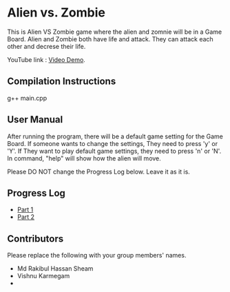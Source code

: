 # Alien vs. Zombie

This is Alien VS Zombie game where the alien and zomnie will be in a Game Board. Alien and Zombie both have life and attack. They can attack each other and decrese their life.


YouTube link : [Video Demo](https://youtu.be/QMe_M73ZAZg).

## Compilation Instructions

g++ main.cpp


## User Manual

  After running the program, there will be a default game setting for the Game Board. If someone wants to change the settings, They need to press 'y' or 'Y'. If They want to play default game settings, they need to press 'n' or 'N'. In command, "help" will show how the alien will move.

Please DO NOT change the Progress Log below. Leave it as it is.

## Progress Log

- [Part 1](PART1.md)
- [Part 2](PART2.md)

## Contributors

Please replace the following with your group members' names. 

- Md Rakibul Hassan Sheam
- Vishnu Karmegam
- 


